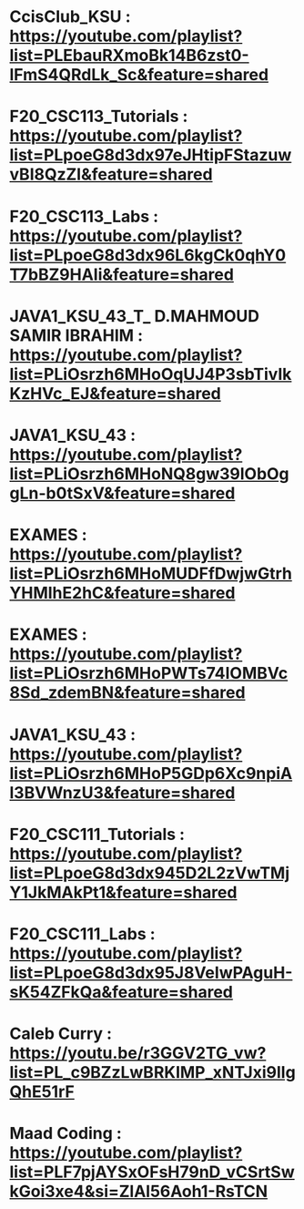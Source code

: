 # CcisClub_KSU : https://youtube.com/playlist?list=PLEbauRXmoBk14B6zst0-lFmS4QRdLk_Sc&feature=shared
# F20_CSC113_Tutorials : https://youtube.com/playlist?list=PLpoeG8d3dx97eJHtipFStazuwvBI8QzZI&feature=shared
# F20_CSC113_Labs : https://youtube.com/playlist?list=PLpoeG8d3dx96L6kgCk0qhY0T7bBZ9HAIi&feature=shared
# JAVA1_KSU_43_T_ D.MAHMOUD SAMIR IBRAHIM : https://youtube.com/playlist?list=PLiOsrzh6MHoOqUJ4P3sbTivIkKzHVc_EJ&feature=shared
# JAVA1_KSU_43 : https://youtube.com/playlist?list=PLiOsrzh6MHoNQ8gw39lObOggLn-b0tSxV&feature=shared
# EXAMES : https://youtube.com/playlist?list=PLiOsrzh6MHoMUDFfDwjwGtrhYHMIhE2hC&feature=shared
# EXAMES : https://youtube.com/playlist?list=PLiOsrzh6MHoPWTs74IOMBVc8Sd_zdemBN&feature=shared
# JAVA1_KSU_43 : https://youtube.com/playlist?list=PLiOsrzh6MHoP5GDp6Xc9npiAl3BVWnzU3&feature=shared
# F20_CSC111_Tutorials : https://youtube.com/playlist?list=PLpoeG8d3dx945D2L2zVwTMjY1JkMAkPt1&feature=shared
# F20_CSC111_Labs : https://youtube.com/playlist?list=PLpoeG8d3dx95J8VeIwPAguH-sK54ZFkQa&feature=shared
#  Caleb Curry : https://youtu.be/r3GGV2TG_vw?list=PL_c9BZzLwBRKIMP_xNTJxi9lIgQhE51rF
# Maad Coding : https://youtube.com/playlist?list=PLF7pjAYSxOFsH79nD_vCSrtSwkGoi3xe4&si=ZlAl56Aoh1-RsTCN
